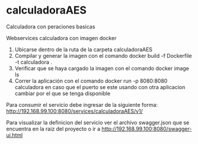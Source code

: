 # calculadoraAES
Calculadora con peraciones basicas

Webservices calculadora con imagen docker 

1. Ubicarse dentro de la ruta de la carpeta calculadoraAES
2. Compilar y generar la imagen con el comando docker build -f Dockerfile -t calculadora .
3. Verificar que se haya cargado la imagen con el comando docker image ls
4. Correr la aplicación con el comando docker run -p 8080:8080 calculadora
en caso que el puerto se este usando con otra aplicacion cambiar por el que se tenga disponible

Para consumir el servicio debe ingresar de la siguiente forma: http://192.168.99.100:8080/services/calculadoraAES/v1/

Para visualizar la definicion del servicio ver el archivo swagger.json que se encuentra en la raiz del proyecto o ir a http://192.168.99.100:8080/swagger-ui.html

